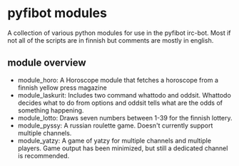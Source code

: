 pyfibot modules
===============

A collection of various python modules for use in the pyfibot irc-bot.
Most if not all of the scripts are in finnish but comments are mostly in english.

module overview
---------------

 - module_horo: A Horoscope module that fetches a horoscope from a finnish yellow press magazine
 - module_laskurit: Includes two command whattodo and oddsit. Whattodo decides what to do from options
                    and oddsit tells what are the odds of something happening.
 - module_lotto: Draws seven numbers between 1-39 for the finnish lottery.
 - module_pyssy: A russian roulette game. Doesn't currently support multiple channels.
 - module_yatzy: A game of yatzy for multiple channels and multiple players.
                 Game output has been minimized, but still a dedicated channel is recommended.